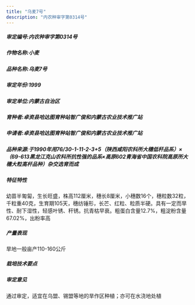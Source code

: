 ```yaml
---
title: "乌麦7号"
description: "内农种审字第0314号"
---
```

##### 审定编号:内农种审字第0314号

##### 作物名称:小麦

##### 品种名称:乌麦7号

##### 审定年份:1999

##### 审定单位:内蒙古自治区

##### 育种者:卓资县哈达图育种站智广俊和内蒙古农业技术推广站

##### 申请者:卓资县哈达图育种站智广俊和内蒙古农业技术推广站

##### 品种来源:于1990年用76/30-1-11-2-3+5（陕西咸阳农科所大穗低秆品系）×（69-613黑龙江克山农科所抗性强的品系×高原602青海省中国农科院高原所大穗大粒高杆品种）杂交选育而成


##### 特征特性
幼苗半匍匐，生长旺盛，株高112厘米，穗长8厘米，小穗数16个，穗粒数32粒，千粒重40克，生育期105天，穗纺锤形，长芒、红粒、粒质半硬。具有一定而旱性、耐下湿性，轻感叶锈、秆锈。抗青枯早衰。粗蛋白含量12.7%，粗淀粉含量67.02%，出粉率高


##### 产量表现
旱地一般亩产110-160公斤


##### 栽培技术要点


##### 审定意见
通过审定，适宜在乌盟、锡盟等地的旱作区种植；亦可在水浇地处植

